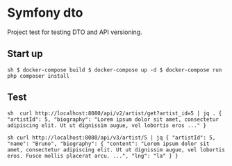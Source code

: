# Symfony dto

Project test for testing DTO and API versioning.

## Start up 

``sh
$ docker-compose build
$ docker-compose up -d
$ docker-compose run php composer install
``

## Test

``sh 
curl http://localhost:8080/api/v2/artist/get?artist_id=5 | jq .
{
  "artistId": 5,
  "biography": "Lorem ipsum dolor sit amet, consectetur adipiscing elit. Ut ut dignissim augue, vel lobortis eros ..."
}
``

``sh
curl http://localhost:8080/api/v3/artist/5 | jq
{
  "artistId": 5,
  "name": "Bruno",
  "biography": {
    "content": "Lorem ipsum dolor sit amet, consectetur adipiscing elit. Ut ut dignissim augue, vel lobortis eros. Fusce mollis placerat arcu. ...",
    "lng": "la"
  }
}
``